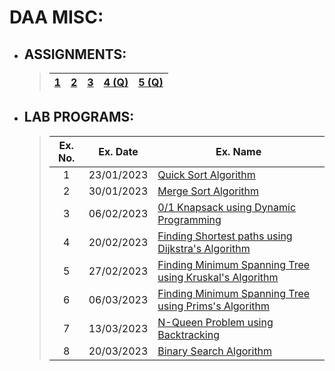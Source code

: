 # DAA MISC:

- ## ASSIGNMENTS:
  >|[1](./assignments/a1/assignment_1.md)|[2](./assignments/a2/assignment_2.md)|[3](./assignments/a3/assignment_3.md) |[4 (Q)](./assignments/a4/assignment_4.md)|[5 (Q)](./assignments/a5/assignment_5.md)|
  >|-|-|-|-|-|

- ## LAB PROGRAMS:
  > |Ex. No.|Ex. Date|Ex. Name|
  > |:-:|:-:|-|
  > |1|23/01/2023|[Quick Sort Algorithm](./lab_programs/e1.md#ex-1---quick-sort-algorithm)|
  > |2|30/01/2023|[Merge Sort Algorithm](./lab_programs/e2.md#ex-1---merge-sort-algorithm)|
  > |3|06/02/2023|[0/1 Knapsack using Dynamic Programming](./lab_programs/e3.md#ex-3---01-knapsack-using-dynamic-programming)|
  > |4|20/02/2023|[Finding Shortest paths using Dijkstra's Algorithm](./lab_programs/e4.md#ex-4---finding-shortest-paths-using-dijkstras-algorithm)|
  > |5|27/02/2023|[Finding Minimum Spanning Tree using Kruskal's Algorithm](./lab_programs/e5.md#ex-5---finding-minimum-spanning-tree-using-kruskals-algorithm)|
  > |6|06/03/2023|[Finding Minimum Spanning Tree using Prims's Algorithm](./lab_programs/e6.md#ex-6---finding-minimum-spanning-tree-using-primss-algorithm)|
  > |7|13/03/2023|[N-Queen Problem using Backtracking](./lab_programs/e7.md#ex-7---n-queen-problem-using-backtracking)|
  > |8|20/03/2023|[Binary Search Algorithm](./lab_programs/e8.md#ex-8---binary-search-algorithm)|
